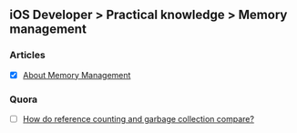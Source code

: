 ## iOS Developer > Practical knowledge > Memory management

### Articles
- [X] [About Memory Management](https://developer.apple.com/library/content/documentation/Cocoa/Conceptual/MemoryMgmt/Articles/MemoryMgmt.html)

### Quora
- [ ] [How do reference counting and garbage collection compare?](https://www.quora.com/How-do-reference-counting-and-garbage-collection-compare)


